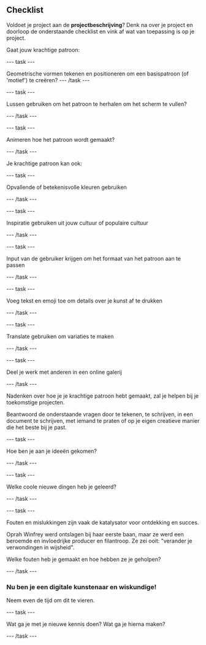 ## Checklist

Voldoet je project aan de **projectbeschrijving**? Denk na over je project en doorloop de onderstaande checklist en vink af wat van toepassing is op je project.

Gaat jouw krachtige patroon:

--- task ---

Geometrische vormen tekenen en positioneren om een basispatroon (of 'motief') te creëren?
--- /task ---

--- task ---

Lussen gebruiken om het patroon te herhalen om het scherm te vullen?

--- /task ---

--- task ---

Animeren hoe het patroon wordt gemaakt?

--- /task ---

Je krachtige patroon kan ook:

--- task ---

Opvallende of betekenisvolle kleuren gebruiken

--- /task ---

--- task ---

Inspiratie gebruiken uit jouw cultuur of populaire cultuur

--- /task ---

--- task ---

Input van de gebruiker krijgen om het formaat van het patroon aan te passen

--- /task ---

--- task ---

Voeg tekst en emoji toe om details over je kunst af te drukken

--- /task ---

--- task ---

Translate gebruiken om variaties te maken

--- /task ---


--- task ---

Deel je werk met anderen in een online galerij

--- /task ---

Nadenken over hoe je je krachtige patroon hebt gemaakt, zal je helpen bij je toekomstige projecten.

Beantwoord de onderstaande vragen door te tekenen, te schrijven, in een document te schrijven, met iemand te praten of op je eigen creatieve manier die het beste bij je past.

--- task ---

Hoe ben je aan je ideeën gekomen?

--- /task ---

--- task ---

Welke coole nieuwe dingen heb je geleerd?

--- /task ---

--- task ---

Fouten en mislukkingen zijn vaak de katalysator voor ontdekking en succes.

Oprah Winfrey werd ontslagen bij haar eerste baan, maar ze werd een beroemde en invloedrijke producer en filantroop. Ze zei ooit: "verander je verwondingen in wijsheid".

Welke fouten heb je gemaakt en hoe hebben ze je geholpen?

--- /task ---

### Nu ben je een digitale kunstenaar en wiskundige!

Neem even de tijd om dit te vieren.

--- task ---

Wat ga je met je nieuwe kennis doen? Wat ga je hierna maken?

--- /task ---

